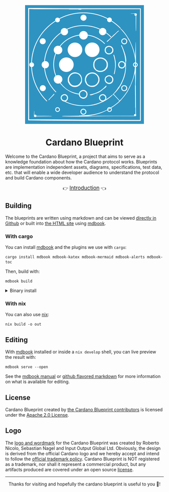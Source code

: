 <div align="center">
  <img src="logo/logo.svg"></img>
  <h1>Cardano Blueprint</h1>
</div>

Welcome to the Cardano Blueprint, a project that aims to serve as a knowledge
foundation about how the Cardano protocol works. Blueprints are implementation
independent assets, diagrams, specifications, test data, etc. that will enable a
wide developer audience to understand the protocol and build Cardano components.

<div align="center">
  👉 <a href="https://cardano-scaling.github.io/cardano-blueprint"><big>Introduction</big></a> 👈
</div>

## Building

The blueprints are written using markdown and can be viewed
[directly in Github](./src/introduction/README.md) or built into
[the HTML site](https://cardano-scaling.github.io/cardano-blueprint)
using [mdbook][mdbook].

### With cargo

You can install [mdbook][mdbook] and the plugins we use with `cargo`:

```shell
cargo install mdbook mdbook-katex mdbook-mermaid mdbook-alerts mdbook-toc
```

Then, build with:

```shell
mdbook build
```

<details>
<summary>Binary install</summary>

There's also an option to install directly from binaries with `cargo binstall`:

```shell
cargo install cargo-binstall         # If you don't already have it
cargo binstall mdbook mdbook-katex mdbook-mermaid mdbook-alerts mdbook-toc
```

</details>

### With nix

You can also use [nix][nix]:

```shell
nix build -o out
```

## Editing

With [mdbook][mdbook] installed or inside a `nix develop` shell, you
can live preview the result with:

```shell
mdbook serve --open
```

See the [mdbook manual][mdbook] or [github flavored markdown][gfm] for
more information on what is available for editing.

[mdbook]: https://rust-lang.github.io/mdBook/index.html
[gfm]: https://github.github.com/gfm/
[nix]: https://nixos.org/download.html

## License

Cardano Blueprint created by [the Cardano Blueprint contributors](https://github.com/cardano-scaling/cardano-blueprint/graphs/contributors) is licensed under the [Apache 2.0 License](./LICENSE).

## Logo

The [logo and wordmark](./logo/README.md) for the Cardano Blueprint was created by Roberto Nicolo, Sebastian Nagel and Input Output Global Ltd. Obviously, the design is derived from the official Cardano logo and we hereby accept and intend to follow the [official trademark policy](https://www.cardanofoundation.org/policy/trademark-policy). Cardano Blueprint is NOT registered as a trademark, nor shall it represent a commercial product, but any artifacts produced are covered under an open source [license](./LICENSE).

---

<p align="center">
Thanks for visiting and hopefully the cardano blueprint is useful to you 💙!
</p>
